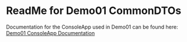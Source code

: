 # ReadMe for Demo01 CommonDTOs 
Documentation for the ConsoleApp used in Demo01 can be found here: [Demo01 ConsoleApp Documentation](Documentation/Details.html)
